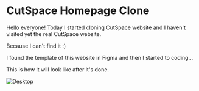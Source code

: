 # CutSpace Homepage Clone
Hello everyone!
Today I started cloning CutSpace website and I haven't  visited yet the real CutSpace website. 

Because I can't find it :)

I found the template of this website in Figma and then I started to coding...

This is how it will look like after it's done.


![Desktop](https://user-images.githubusercontent.com/74307688/144273358-af50649a-3be4-439f-a080-d67c668586aa.png)
